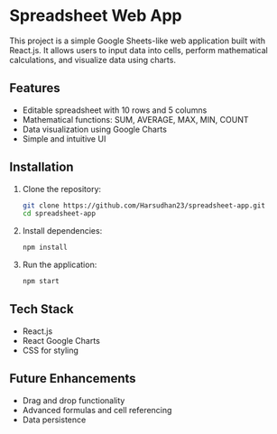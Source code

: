 # Spreadsheet Web App

This project is a simple Google Sheets-like web application built with React.js. It allows users to input data into cells, perform mathematical calculations, and visualize data using charts.

## Features
- Editable spreadsheet with 10 rows and 5 columns
- Mathematical functions: SUM, AVERAGE, MAX, MIN, COUNT
- Data visualization using Google Charts
- Simple and intuitive UI

## Installation

1. Clone the repository:
   ```sh
   git clone https://github.com/Harsudhan23/spreadsheet-app.git
   cd spreadsheet-app
   ```

2. Install dependencies:
   ```sh
   npm install
   ```

3. Run the application:
   ```sh
   npm start
   ```

## Tech Stack
- React.js
- React Google Charts
- CSS for styling

## Future Enhancements
- Drag and drop functionality
- Advanced formulas and cell referencing
- Data persistence